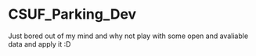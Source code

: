 # CSUF_Parking_Dev
Just bored out of my mind and why not play with some open and avaliable data and apply it :D

